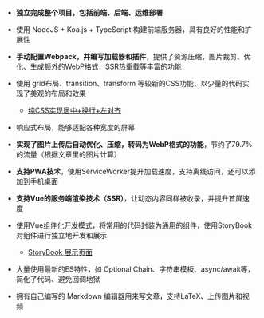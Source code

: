 - **独立完成整个项目，包括前端、后端、运维部署**

- 使用 NodeJS + Koa.js + TypeScript 构建前端服务器，具有良好的性能和扩展性

- **手动配置Webpack，并编写加载器和插件**，提供了资源压缩，图片裁剪、优化、生成额外的WebP格式，SSR热重载等丰富的功能

- 使用 grid布局、transition、transform 等较新的CSS功能，以少量的代码实现了美观的布局和效果
  - [纯CSS实现居中+换行+左对齐](https://blog.kaciras.com/article/14/use-pure-CSS-to-implement-center+wrap+left-alignment-layout)
  
- 响应式布局，能够适配各种宽度的屏幕

- **实现了图片上传后自动优化、压缩，转码为WebP格式的功能**，节约了79.7%的流量（根据文章里的图片计算）

- **支持PWA技术**，使用ServiceWorker提升加载速度，支持离线访问，还可以添加到手机桌面

- **支持Vue的服务端渲染技术（SSR）**，让动态内容同样被收录，并提升首屏速度

- 使用Vue组件化开发模式，将常用的代码封装为通用的组件，使用StoryBook对组件进行独立地开发和展示
  - [StoryBook 展示页面](https://kaciras-blog.github.io/uikit/)

- 大量使用最新的ES特性，如 Optional Chain、字符串模板、async/await等，简化了代码、避免回调地狱

- 拥有自己编写的 Markdown 编辑器用来写文章，支持LaTeX、上传图片和视频
